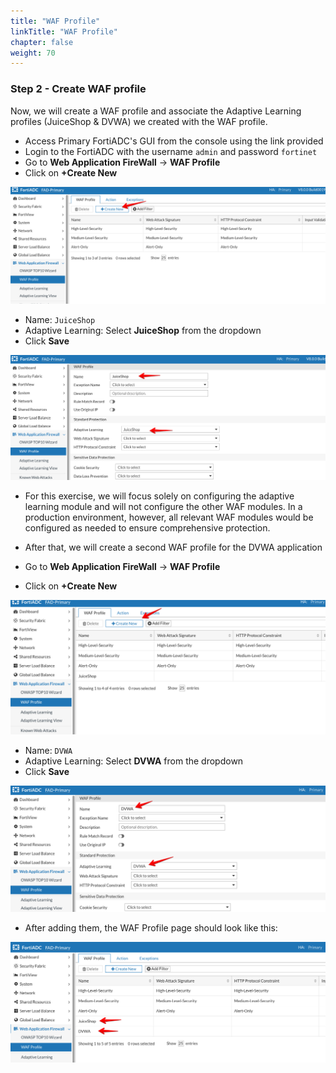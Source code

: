 ```yaml
---
title: "WAF Profile"
linkTitle: "WAF Profile"
chapter: false
weight: 70
---
```


### Step 2 - Create WAF profile 

Now, we will create a WAF profile and associate the Adaptive Learning profiles (JuiceShop & DVWA) we created with the WAF profile. 

* Access Primary FortiADC's GUI from the console using the link provided
* Login to the FortiADC with the username ```admin``` and password ```fortinet```
* Go to **Web Application FireWall** → **WAF Profile**
* Click on **+Create New** 

![WAF-Profile9](WAF-Profile9.png)

* Name: `JuiceShop`
* Adaptive Learning: Select **JuiceShop** from the dropdown
* Click **Save**

![WAF-Profile10](WAF-Profile10.png)


* For this exercise, we will focus solely on configuring the adaptive learning module and will not configure the other WAF modules. In a production environment, however, all relevant WAF modules would be configured as needed to ensure comprehensive protection.

* After that, we will create a second WAF profile for the DVWA application

* Go to **Web Application FireWall** → **WAF Profile**
* Click on **+Create New** 

![WAF-Profile11](WAF-Profile11.png)

* Name: `DVWA`
* Adaptive Learning: Select **DVWA** from the dropdown
* Click **Save**

![WAF-Profile12](WAF-Profile12.png)

* After adding them, the WAF Profile page should look like this:

![WAF-Profile13](WAF-Profile13.png)

